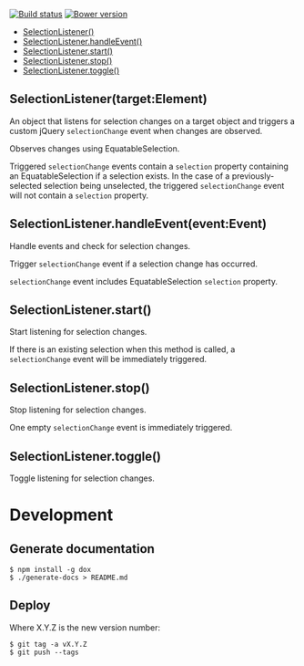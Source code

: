 [![Build status](https://img.shields.io/travis/jbrudvik/selection-listener.svg)](https://travis-ci.org/jbrudvik/selection-listener)
[![Bower version](http://img.shields.io/bower/v/selection-listener.svg)](https://github.com/jbrudvik/selection-listener)

- [SelectionListener()](#selectionlistenertargetelement)
- [SelectionListener.handleEvent()](#selectionlistenerhandleeventeventevent)
- [SelectionListener.start()](#selectionlistenerstart)
- [SelectionListener.stop()](#selectionlistenerstop)
- [SelectionListener.toggle()](#selectionlistenertoggle)

## SelectionListener(target:Element)

An object that listens for selection changes on a target object and triggers
a custom jQuery `selectionChange` event when changes are observed.
  
Observes changes using EquatableSelection.
  
Triggered `selectionChange` events contain a `selection` property containing an
EquatableSelection if a selection exists. In the case of a previously-selected
selection being unselected, the triggered `selectionChange` event will not contain
a `selection` property.

## SelectionListener.handleEvent(event:Event)

Handle events and check for selection changes.
  
Trigger `selectionChange` event if a selection change has occurred.
  
`selectionChange` event includes EquatableSelection `selection` property.

## SelectionListener.start()

Start listening for selection changes.
  
If there is an existing selection when this method is called, a
`selectionChange` event will be immediately triggered.

## SelectionListener.stop()

Stop listening for selection changes.
  
One empty `selectionChange` event is immediately triggered.

## SelectionListener.toggle()

Toggle listening for selection changes.

# Development

## Generate documentation

    $ npm install -g dox
    $ ./generate-docs > README.md

## Deploy

Where X.Y.Z is the new version number:

    $ git tag -a vX.Y.Z
    $ git push --tags
